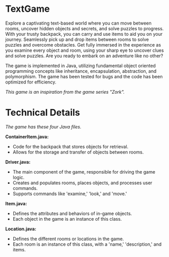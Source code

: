 # TextGame

Explore a captivating text-based world where you can move between rooms, uncover hidden objects and secrets, and solve puzzles to progress. With your trusty backpack, you can carry and use items to aid you on your journey. Seamlessly pick up and drop items between rooms to solve puzzles and overcome obstacles. Get fully immersed in the experience as you examine every object and room, using your sharp eye to uncover clues and solve puzzles. Are you ready to embark on an adventure like no other?

The game is implemented in Java, utilizing fundamental object oriented programming concepts like inheritance, encapsulation, abstraction, and polymorphism. The game has been tested for bugs and the code has been optimized for efficiency.

*This game is an inspiration from the game series "Zork".*

# Technical Details

*The game has these four Java files.*

**ContainerItem.java:**
* Code for the backpack that stores objects for retrieval.
* Allows for the storage and transfer of objects between rooms.
  
**Driver.java:**
* The main component of the game, responsible for driving the game logic.
* Creates and populates rooms, places objects, and processes user commands.
* Supports commands like 'examine,' 'look,' and 'move.'

**Item.java:**
* Defines the attributes and behaviors of in-game objects.
* Each object in the game is an instance of this class.

**Location.java:**
* Defines the different rooms or locations in the game.
* Each room is an instance of this class, with a 'name,' 'description,' and items.


